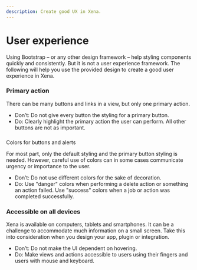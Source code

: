 ```yaml
---
description: Create good UX in Xena.
---
```


# User experience

Using Bootstrap – or any other design framework – help styling components quickly and consistently. But it is not a user experience framework. The following will help you use the provided design to create a good user experience in Xena.

### Primary action

There can be many buttons and links in a view, but only one primary action.

* Don’t: Do not give every button the styling for a primary button.
* Do: Clearly highlight the primary action the user can perform. All other buttons are not as important.

### Colors for buttons and alerts

For most part, only the default styling and the primary button styling is needed. However, careful use of colors can in some cases communicate urgency or importance to the user.

* Don’t: Do not use different colors for the sake of decoration.
* Do: Use "danger" colors when performing a delete action or something an action failed. Use "success" colors when a job or action was completed successfully.

### Accessible on all devices

Xena is available on computers, tablets and smartphones. It can be a challenge to accommodate much information on a small screen. Take this into consideration when you design your app, plugin or integration.

* Don’t: Do not make the UI dependent on hovering.
* Do: Make views and actions accessible to users using their fingers and users with mouse and keyboard.

